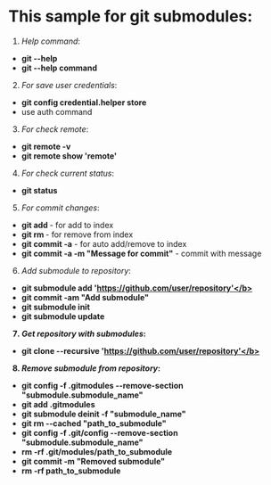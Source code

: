 # This sample for git submodules:

1) <i>Help command</i>:
- <b>git --help</b>
- <b>git --help command</b>

2) <i>For save user credentials</i>:
- <b>git config credential.helper store</b>
- use auth command

3) <i>For check remote</i>:
- <b>git remote -v</b>
- <b>git remote show 'remote'</b>

4) <i>For check current status</i>:
- <b>git status</b>

5) <i>For commit changes</i>:
- <b>git add <file></b> - for add to index
- <b>git rm <file></b> - for remove from index
- <b>git commit -a</b> - for auto add/remove to index
- <b>git commit -a -m "Message for commit"</b> - commit with message

6) <i>Add submodule to repository</i>:
- <b>git submodule add 'https://github.com/user/repository'</b>
- <b>git commit -am "Add submodule"</b>
- <b>git submodule init</b>
- <b>git submodule update</b>

7) <i>Get repository with submodules</i>:
- <b>git clone --recursive 'https://github.com/user/repository'</b>

8) <i>Remove submodule from repository</i>:
- <b>git config -f .gitmodules --remove-section "submodule.submodule_name"</b>
- <b>git add .gitmodules</b>
- <b>git submodule deinit -f "submodule_name"</b>
- <b>git rm --cached "path_to_submodule"</b>
- <b>git config -f .git/config --remove-section "submodule.submodule_name"</b>
- <b>rm -rf .git/modules/path_to_submodule</b>
- <b>git commit -m "Removed submodule"</b>
- <b>rm -rf path_to_submodule</b>